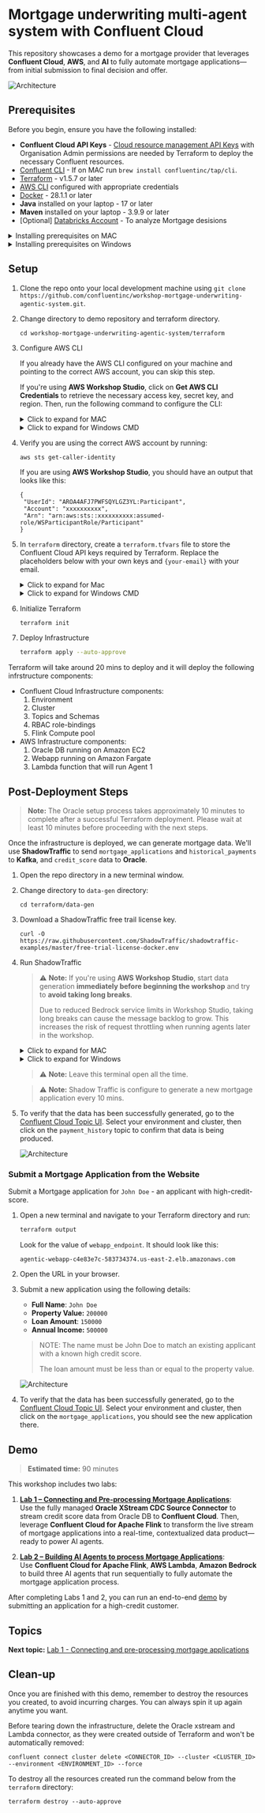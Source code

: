 # Mortgage underwriting multi-agent system with Confluent Cloud

This repository showcases a demo for a mortgage provider that leverages **Confluent Cloud**, **AWS**, and **AI** to fully automate mortgage applications—from initial submission to final decision and offer.


![Architecture](./assets/HLD.png)

## Prerequisites

Before you begin, ensure you have the following installed:

- **Confluent Cloud API Keys** - [Cloud resource management API Keys](https://docs.confluent.io/cloud/current/security/authenticate/workload-identities/service-accounts/api-keys/overview.html#resource-scopes) with Organisation Admin permissions are needed by Terraform to deploy the necessary Confluent resources.
- [Confluent CLI](https://docs.confluent.io/confluent-cli/current/install.html) - If on MAC run `brew install confluentinc/tap/cli`. 
- [Terraform](https://www.terraform.io/downloads.html) - v1.5.7 or later 
- [AWS CLI](https://aws.amazon.com/cli/) configured with appropriate credentials
- [Docker](https://www.docker.com/get-started) - 28.1.1 or later
- **Java** installed on your laptop - 17 or later
- **Maven** installed on your laptop - 3.9.9 or later
- [Optional] [Databricks Account](https://login.databricks.com/?intent=signup) - To analyze Mortgage desisions 



<details>
<summary>Installing prerequisites on MAC</summary>

Install the prerequisites by running:

```bash
brew install git terraform confluentinc/tap/cli awscli maven openjdk@17 && brew install --cask docker
```

</details>

<details>
<summary>Installing prerequisites on Windows</summary>

Install the prerequisites by running:

```powershell
winget install --id Git.Git -e
winget install --id Hashicorp.Terraform -e
winget install --id ConfluentInc.Confluent-CLI -e
winget install --id Amazon.AWSCLI -e
winget install --id Docker.DockerDesktop -e
winget install --id Microsoft.OpenJDK.17 -e
winget install --id Apache.Maven -e
```
</details> 


## Setup

1.  Clone the repo onto your local development machine using `git clone https://github.com/confluentinc/workshop-mortgage-underwriting-agentic-system.git`.
2. Change directory to demo repository and terraform directory.

   ```
   cd workshop-mortgage-underwriting-agentic-system/terraform
   ```
3. Configure AWS CLI

   If you already have the AWS CLI configured on your machine and pointing to the correct AWS account, you can skip this step.

   If you're using **AWS Workshop Studio**, click on **Get AWS CLI Credentials** to retrieve the necessary access key, secret key, and region. Then, run the following command to configure the CLI:
   <details>
   <summary>Click to expand for MAC</summary>

   ```
   export AWS_DEFAULT_REGION="<cloud_region>"
   export AWS_ACCESS_KEY_ID="<AWS_API_KEY>"
   export AWS_SECRET_ACCESS_KEY="<AWS_SECRET>"
   export AWS_SESSION_TOKEN="<AWS_SESSION_TOKEN>"
   ```

   </details>

   <details>
   <summary>Click to expand for Windows CMD</summary>

   ```
   set AWS_DEFAULT_REGION="<cloud_region>"
   set AWS_ACCESS_KEY_ID="<AWS_API_KEY>"
   set AWS_SECRET_ACCESS_KEY="<AWS_SECRET>"
   set AWS_SESSION_TOKEN="<AWS_SESSION_TOKEN>"
   ```


   </details>
4. Verify you are using the correct AWS account by running:

   ```
   aws sts get-caller-identity
   ```
   If you are using **AWS Workshop Studio**, you should have an output that looks like this:

   ```
   {
    "UserId": "AROA4AFJ7PWFSQYLGZ3YL:Participant",
    "Account": "xxxxxxxxxx",
    "Arn": "arn:aws:sts::xxxxxxxxxx:assumed-role/WSParticipantRole/Participant"
   }
   ```

5. In `terraform` directory,  create a `terraform.tfvars` file to store the Confluent Cloud API keys required by Terraform. Replace the placeholders below with your own keys and `{your-email}` with your email.

   <details>
   <summary>Click to expand for Mac</summary>

   ```bash
   cat > ./terraform.tfvars <<EOF
   confluent_cloud_api_key = "{Confluent Cloud API Key}"
   confluent_cloud_api_secret = "{Confluent Cloud API Key Secret}"
   email = "{your-email}"
   EOF
   ```
   </details>

   <details>
   <summary>Click to expand for Windows CMD</summary>

   ```bash
   echo confluent_cloud_api_key = "{Confluent Cloud API Key}" > terraform.tfvars
   echo confluent_cloud_api_secret = "{Confluent Cloud API Key Secret}" >> terraform.tfvars
   echo email = "{your-email}" >> terraform.tfvars
   ```
   </details>

5. Initialize Terraform

   ```bash
   terraform init
   ```

6. Deploy Infrastructure

   ```bash
   terraform apply --auto-approve
   ```

Terraform will take around 20 mins to deploy and it will deploy the following infrstructure components:

- Confluent Cloud Infrastructure components:
   1. Environment
   2. Cluster
   3. Topics and Schemas
   4. RBAC role-bindings
   5. Flink Compute pool
- AWS Infrastructure components:
   1. Oracle DB running on Amazon EC2
   2. Webapp running on Amazon Fargate
   3. Lambda function that will run Agent 1

## Post-Deployment Steps

> **Note:** The Oracle setup process takes approximately 10 minutes to complete after a successful Terraform deployment. Please wait at least 10 minutes before proceeding with the next steps.

Once the infrastructure is deployed, we can generate mortgage data. We'll use **ShadowTraffic** to send `mortgage_applications` and `historical_payments` to **Kafka**, and `credit_score` data to **Oracle**.

1. Open the repo directory in a new terminal window.
2. Change directory to `data-gen` directory:
   ```
   cd terraform/data-gen
   ```
3. Download a ShadowTraffic free trail license key.
   ```
   curl -O https://raw.githubusercontent.com/ShadowTraffic/shadowtraffic-examples/master/free-trial-license-docker.env
   ```
4. Run ShadowTraffic

   > ⚠️ **Note:** If you're using **AWS Workshop Studio**, start data generation **immediately before beginning the workshop** and try to **avoid taking long breaks**.  
   >  
   > Due to reduced Bedrock service limits in Workshop Studio, taking long breaks can cause the message backlog to grow. This increases the risk of request throttling when running agents later in the workshop.


   <details>
   <summary>Click to expand for MAC</summary>

   ```
   ./run.sh
   ```

   </details>

   <details>
   <summary>Click to expand for Windows</summary>

   ```
   .\run.bat
   ```

   </details>

   > ⚠️ **Note:** Leave this terminal open all the time.


   > ⚠️ **Note:** Shadow Traffic is configure to generate a new mortgage application every 10 mins.

5. To verify that the data has been successfully generated, go to the [Confluent Cloud Topic UI](https://confluent.cloud/go/topics). Select your environment and cluster, then click on the `payment_history` topic to confirm that data is being produced.

   ![Architecture](./assets/verify.png)


### Submit a Mortgage Application from the Website

Submit a Mortgage application for `John Doe` - an applicant with high-credit-score.

1. Open a new terminal and navigate to your Terraform directory and run:
   ```bash
   terraform output
   ```

   Look for the value of `webapp_endpoint`. It should look like this:

   ```
   agentic-webapp-c4e83e7c-583734374.us-east-2.elb.amazonaws.com
   ```

2. Open the URL in your browser.
3. Submit a new application using the following details:


   - **Full Name**: `John Doe`
   - **Property Value:** `200000`
   - **Loan Amount**: `150000`
   - **Annual Income:** `500000`

   > NOTE: The name must be John Doe to match an existing applicant with a known high credit score.
   >
   > The loan amount must be less than or equal to the property value.

   ![Architecture](./assets/demo1.png)

4. To verify that the data has been successfully generated, go to the [Confluent Cloud Topic UI](https://confluent.cloud/go/topics). Select your environment and cluster, then click on the `mortgage_applications`, you should see the new application there.


## Demo

> **Estimated time:** 90 minutes

This workshop includes two labs:

1. [**Lab 1 – Connecting and Pre-processing Mortgage Applications**](./lab1/lab1-README.md):  
   Use the fully managed **Oracle XStream CDC Source Connector** to stream credit score data from Oracle DB to **Confluent Cloud**. Then, leverage **Confluent Cloud for Apache Flink** to transform the live stream of mortgage applications into a real-time, contextualized data product—ready to power AI agents.

2. [**Lab 2 – Building AI Agents to process Mortgage Applications**](./lab2/lab2-README.md):  
   Use **Confluent Cloud for Apache Flink**, **AWS Lambda**, **Amazon Bedrock** to build three AI agents that run sequentially to fully automate the mortgage application process.


After completing Labs 1 and 2, you can run an end-to-end [demo](./Demo/demo-README.md) by submitting an application for a high-credit customer.


## Topics

**Next topic:** [Lab 1 - Connecting and pre-processing mortgage applications](./lab1/lab1-README.md)

## Clean-up
Once you are finished with this demo, remember to destroy the resources you created, to avoid incurring charges. You can always spin it up again anytime you want.

Before tearing down the infrastructure, delete the Oracle xstream and Lambda connector, as they were created outside of Terraform and won't be automatically removed:

```
confluent connect cluster delete <CONNECTOR_ID> --cluster <CLUSTER_ID> --environment <ENVIRONMENT_ID> --force
```

To destroy all the resources created run the command below from the ```terraform``` directory:

```
terraform destroy --auto-approve
```

